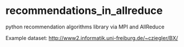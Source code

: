 # recommendations_in_allreduce
python recommendation algorithms library via MPI and AllReduce

Example dataset:
http://www2.informatik.uni-freiburg.de/~cziegler/BX/

